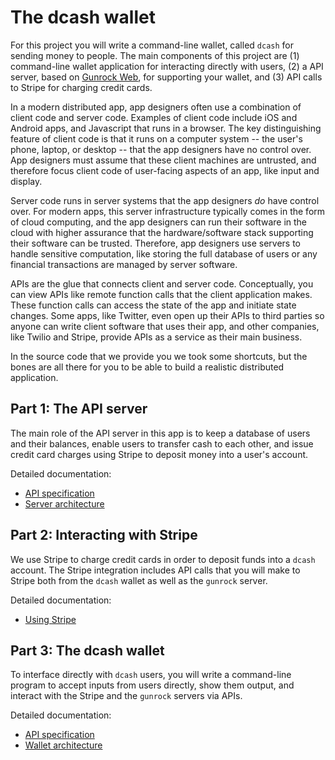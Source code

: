 # The dcash wallet

For this project you will write a command-line wallet, called `dcash`
for sending money to people. The main components of this project are
(1) command-line wallet application for interacting directly with
users, (2) a API server, based on [Gunrock
Web](https://github.com/kingst/gunrock_web), for supporting your
wallet, and (3) API calls to Stripe for charging credit cards.

In a modern distributed app, app designers often use a combination of
client code and server code. Examples of client code include iOS and
Android apps, and Javascript that runs in a browser. The key
distinguishing feature of client code is that it runs on a computer
system -- the user's phone, laptop, or desktop -- that the app
designers have no control over. App designers must assume that these
client machines are untrusted, and therefore focus client code of
user-facing aspects of an app, like input and display.

Server code runs in server systems that the app designers _do_ have
control over. For modern apps, this server infrastructure typically
comes in the form of cloud computing, and the app designers can run
their software in the cloud with higher assurance that the
hardware/software stack supporting their software can be
trusted. Therefore, app designers use servers to handle sensitive
computation, like storing the full database of users or any financial
transactions are managed by server software.

APIs are the glue that connects client and server code. Conceptually,
you can view APIs like remote function calls that the client
application makes. These function calls can access the state of the
app and initiate state changes. Some apps, like Twitter, even open up
their APIs to third parties so anyone can write client software that
uses their app, and other companies, like Twilio and Stripe, provide
APIs as a service as their main business.

In the source code that we provide you we took some shortcuts, but the
bones are all there for you to be able to build a realistic
distributed application.

## Part 1: The API server

The main role of the API server in this app is to keep a database of
users and their balances, enable users to transfer cash to each other,
and issue credit card charges using Stripe to deposit money into a
user's account.

Detailed documentation:

- [API specification](dcash/api.md)
- [Server architecture](dcash/api_server.md)

## Part 2: Interacting with Stripe

We use Stripe to charge credit cards in order to deposit funds into a
`dcash` account. The Stripe integration includes API calls that you
will make to Stripe both from the `dcash` wallet as well as the
`gunrock` server.

Detailed documentation:

- [Using Stripe](dcash/stripe.md)

## Part 3: The dcash wallet

To interface directly with `dcash` users, you will write a
command-line program to accept inputs from users directly, show them
output, and interact with the Stripe and the `gunrock` servers via
APIs.

Detailed documentation:

- [API specification](dcash/api.md)
- [Wallet architecture](dcash/wallet.md)
